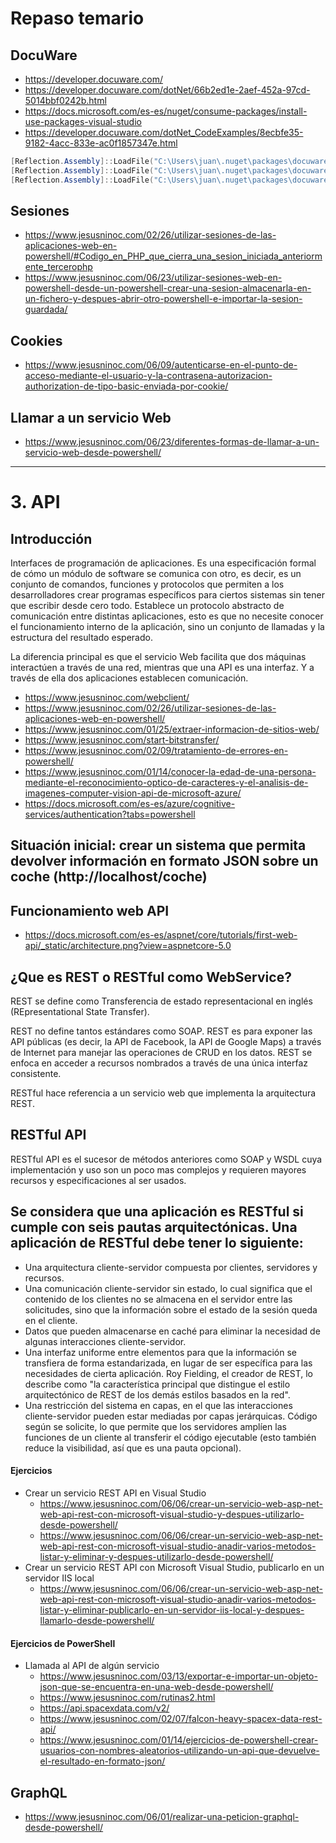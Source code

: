 # Repaso temario

## DocuWare
* https://developer.docuware.com/
* https://developer.docuware.com/dotNet/66b2ed1e-2aef-452a-97cd-5014bbf0242b.html
* https://docs.microsoft.com/es-es/nuget/consume-packages/install-use-packages-visual-studio
* https://developer.docuware.com/dotNet_CodeExamples/8ecbfe35-9182-4acc-833e-ac0f1857347e.html
```PowerShell
[Reflection.Assembly]::LoadFile("C:\Users\juan\.nuget\packages\docuware.platform.serverclient\12.2.1\lib\net472\DocuWare.Platform.ServerClient.dll")
[Reflection.Assembly]::LoadFile("C:\Users\juan\.nuget\packages\docuware.restclient\10.4.300696\lib\net472\DocuWare.RestClient.dll")
[Reflection.Assembly]::LoadFile("C:\Users\juan\.nuget\packages\docuware.uritemplates\10.5.358704\lib\net472\DocuWare.UriTemplates.dll")
```
## Sesiones
* https://www.jesusninoc.com/02/26/utilizar-sesiones-de-las-aplicaciones-web-en-powershell/#Codigo_en_PHP_que_cierra_una_sesion_iniciada_anteriormente_tercerophp
* https://www.jesusninoc.com/06/23/utilizar-sesiones-web-en-powershell-desde-un-powershell-crear-una-sesion-almacenarla-en-un-fichero-y-despues-abrir-otro-powershell-e-importar-la-sesion-guardada/
## Cookies
* https://www.jesusninoc.com/06/09/autenticarse-en-el-punto-de-acceso-mediante-el-usuario-y-la-contrasena-autorizacion-authorization-de-tipo-basic-enviada-por-cookie/
## Llamar a un servicio Web
* https://www.jesusninoc.com/06/23/diferentes-formas-de-llamar-a-un-servicio-web-desde-powershell/

-----------------

# 3. API

## Introducción
Interfaces de programación de aplicaciones. Es una especificación formal de cómo un módulo de software se comunica con otro, es decir, es un conjunto de comandos, funciones y protocolos que permiten a los desarrolladores crear programas específicos para ciertos sistemas sin tener que escribir desde cero todo. Establece un protocolo abstracto de comunicación entre distintas aplicaciones, esto es que no necesite conocer el funcionamiento interno de la aplicación, sino un conjunto de llamadas y la estructura del resultado esperado.

La diferencia principal es que el servicio Web facilita que dos máquinas interactúen a través de una red, mientras que una API es una interfaz. Y a través de ella dos aplicaciones establecen comunicación.
* https://www.jesusninoc.com/webclient/
* https://www.jesusninoc.com/02/26/utilizar-sesiones-de-las-aplicaciones-web-en-powershell/
* https://www.jesusninoc.com/01/25/extraer-informacion-de-sitios-web/
* https://www.jesusninoc.com/start-bitstransfer/
* https://www.jesusninoc.com/02/09/tratamiento-de-errores-en-powershell/
* https://www.jesusninoc.com/01/14/conocer-la-edad-de-una-persona-mediante-el-reconocimiento-optico-de-caracteres-y-el-analisis-de-imagenes-computer-vision-api-de-microsoft-azure/
* https://docs.microsoft.com/es-es/azure/cognitive-services/authentication?tabs=powershell

## Situación inicial: crear un sistema que permita devolver información en formato JSON sobre un coche (http://localhost/coche)

## Funcionamiento web API
* https://docs.microsoft.com/es-es/aspnet/core/tutorials/first-web-api/_static/architecture.png?view=aspnetcore-5.0

## ¿Que es REST o RESTful como WebService?
REST se define como Transferencia de estado representacional en inglés (REpresentational State Transfer).

REST no define tantos estándares como SOAP. REST es para exponer las API públicas (es decir, la API de Facebook, la API de Google Maps) a través de Internet para manejar las operaciones de CRUD en los datos. REST se enfoca en acceder a recursos nombrados a través de una única interfaz consistente.

RESTful hace referencia a un servicio web que implementa la arquitectura REST.

## RESTful API
RESTful API es el sucesor de métodos anteriores como SOAP y WSDL cuya implementación y uso son un poco mas complejos y requieren mayores recursos y especificaciones al ser usados.

## Se considera que una aplicación es RESTful si cumple con seis pautas arquitectónicas. Una aplicación de RESTful debe tener lo siguiente:
- Una arquitectura cliente-servidor compuesta por clientes, servidores y recursos.
- Una comunicación cliente-servidor sin estado, lo cual significa que el contenido de los clientes no se almacena en el servidor entre las solicitudes, sino que la información sobre el estado de la sesión queda en el cliente.
- Datos que pueden almacenarse en caché para eliminar la necesidad de algunas interacciones cliente-servidor.
- Una interfaz uniforme entre elementos para que la información se transfiera de forma estandarizada, en lugar de ser específica para las necesidades de cierta aplicación. Roy Fielding, el creador de REST, lo describe como "la característica principal que distingue el estilo arquitectónico de REST de los demás estilos basados en la red".
- Una restricción del sistema en capas, en el que las interacciones cliente-servidor pueden estar mediadas por capas jerárquicas.
Código según se solicite, lo que permite que los servidores amplíen las funciones de un cliente al transferir el código ejecutable (esto también reduce la visibilidad, así que es una pauta opcional).

#### Ejercicios
- Crear un servicio REST API en Visual Studio
  - https://www.jesusninoc.com/06/06/crear-un-servicio-web-asp-net-web-api-rest-con-microsoft-visual-studio-y-despues-utilizarlo-desde-powershell/
  - https://www.jesusninoc.com/06/06/crear-un-servicio-web-asp-net-web-api-rest-con-microsoft-visual-studio-anadir-varios-metodos-listar-y-eliminar-y-despues-utilizarlo-desde-powershell/
- Crear un servicio REST API con Microsoft Visual Studio, publicarlo en un servidor IIS local
  - https://www.jesusninoc.com/06/06/crear-un-servicio-web-asp-net-web-api-rest-con-microsoft-visual-studio-anadir-varios-metodos-listar-y-eliminar-publicarlo-en-un-servidor-iis-local-y-despues-llamarlo-desde-powershell/

#### Ejercicios de PowerShell
- Llamada al API de algún servicio
  - https://www.jesusninoc.com/03/13/exportar-e-importar-un-objeto-json-que-se-encuentra-en-una-web-desde-powershell/
  - https://www.jesusninoc.com/rutinas2.html
  - https://api.spacexdata.com/v2/
  - https://www.jesusninoc.com/02/07/falcon-heavy-spacex-data-rest-api/
  - https://www.jesusninoc.com/01/14/ejercicios-de-powershell-crear-usuarios-con-nombres-aleatorios-utilizando-un-api-que-devuelve-el-resultado-en-formato-json/

## GraphQL
* https://www.jesusninoc.com/06/01/realizar-una-peticion-graphql-desde-powershell/
